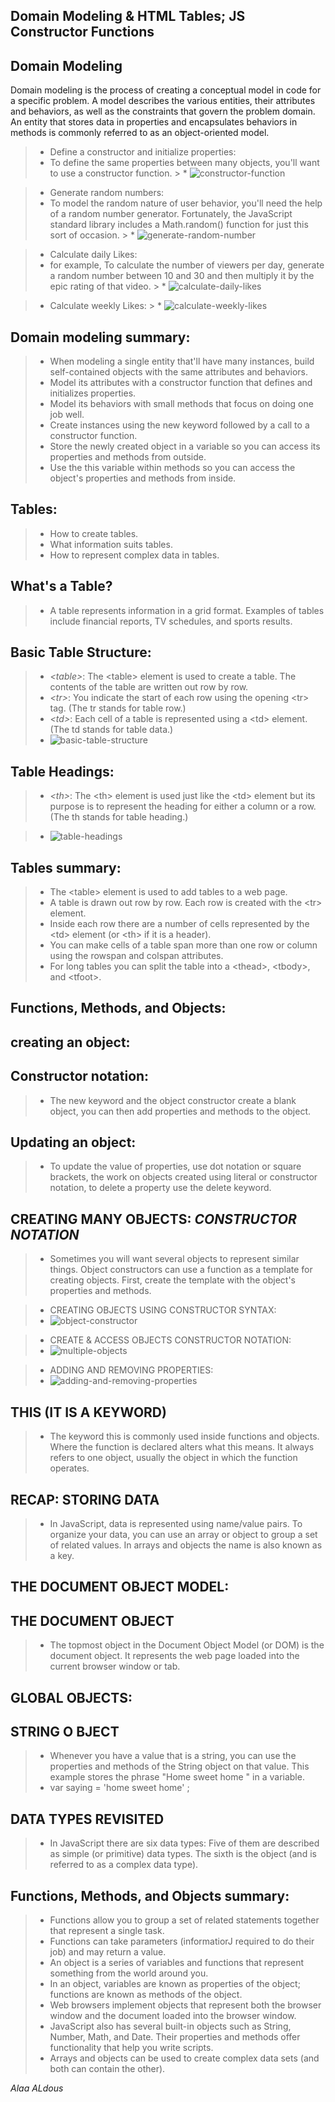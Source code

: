 ## Domain Modeling & HTML Tables; JS Constructor Functions

## Domain Modeling
 Domain modeling is the process of creating a conceptual model in code for a specific problem. A model describes the various entities, their attributes and behaviors, as well as the constraints that govern the problem domain. An entity that stores data in properties and encapsulates behaviors in methods is commonly referred to as an object-oriented model.
  > * Define a constructor and initialize properties:
   > * To define the same properties between many objects, you'll want to use a constructor function. 
    > * ![constructor-function](constructor-function.png)

  > * Generate random numbers:
   > * To model the random nature of user behavior, you'll need the help of a random number generator. Fortunately, the JavaScript standard library includes a Math.random() function for just this sort of occasion.
    > * ![generate-random-number](generate-random-number.png)

  > * Calculate daily Likes:
   > * for example, To calculate the number of viewers per day, generate a random number between 10 and 30 and then multiply it by the epic rating of that video.
    > * ![calculate-daily-likes](calculate-daily-likes.png)

   > * Calculate weekly Likes:
    > * ![calculate-weekly-likes](calculate-weekly-likes.png)

## Domain modeling summary:
 > * When modeling a single entity that'll have many instances, build self-contained objects with the same attributes and behaviors. 
 > * Model its attributes with a constructor function that defines and initializes properties.
 > * Model its behaviors with small methods that focus on doing one job well.
 > * Create instances using the new keyword followed by a call to a constructor function.
 > * Store the newly created object in a variable so you can access its properties and methods from outside.
 > * Use the this variable within methods so you can access the object's properties and methods from inside.

## Tables:
  > * How to create tables.
  > * What information suits tables.
  > * How to represent complex data in tables.

## What's a Table?
 > * A table represents information in a grid format. Examples of tables include financial reports, TV schedules, and sports results.

## Basic Table Structure: 
 > * *\<table>*:  The \<table> element is used to create a table. The contents of the table are written out row by row.    
 > * *\<tr>*:  You indicate the start of each row using the opening \<tr> tag. (The tr stands for table row.)           
 > * *\<td>*:  Each cell of a table is represented using a \<td> element. (The td stands for table data.)
  > * ![basic-table-structure](basic-table-structure.png)

## Table Headings: 
 > * *\<th>*:  The \<th> element is used just like the \<td> element but its purpose is to represent the heading for either a column or a row. (The th stands for table heading.)    
  
  > * ![table-headings](table-headings.png)

## Tables summary:
 > * The \<table> element is used to add tables to a web page.
 > * A table is drawn out row by row. Each row is created with the \<tr> element.
 > * Inside each row there are a number of cells represented by the \<td> element (or \<th> if it is a header).
 > * You can make cells of a table span more than one row or column using the rowspan and colspan attributes.
 > * For long tables you can split the table into a \<thead>, \<tbody>, and \<tfoot>.


## Functions, Methods, and Objects: 
 
## creating an object:
## Constructor notation:
 > * The new keyword and the object constructor create a blank object, you can then add properties and methods to the object.

## Updating an object:
 > * To update the value of properties, use dot notation or square brackets, the work on objects created using literal or constructor notation, to delete a property use the delete keyword.

## CREATING MANY OBJECTS: *CONSTRUCTOR NOTATION*
 > * Sometimes you will want several objects to represent similar things. Object constructors can use a function as a template for creating objects. First, create the template with the object's properties and methods. 

 > * CREATING OBJECTS USING CONSTRUCTOR SYNTAX:
  > * ![object-constructor](object-constructor.png)

 > * CREATE & ACCESS OBJECTS CONSTRUCTOR NOTATION:
  > * ![multiple-objects](multiple-objects.png)

 > * ADDING AND REMOVING PROPERTIES:  
  > * ![adding-and-removing-properties](adding-and-removing-properties.png)

## THIS (IT IS A KEYWORD) 
 > * The keyword this is commonly used inside functions and objects. Where the function is declared alters what this means. It always refers to one object, usually the object in which the function operates. 

## RECAP: STORING DATA 
 > * In JavaScript, data is represented using name/value pairs. To organize your data, you can use an array or object to group a set of related values. In arrays and objects the name is also known as a key.  

## THE DOCUMENT OBJECT MODEL:
 ## THE DOCUMENT OBJECT 
 > * The topmost object in the Document Object Model (or DOM) is the document object. It represents the web page loaded into the current browser window or tab. 

## GLOBAL OBJECTS:
## STRING O BJECT
 > * Whenever you have a value that is a string, you can use the properties and methods of the String object on that value. This example stores the phrase "Home sweet home " in a variable.     
  > * var saying = 'home sweet home' ;

## DATA TYPES REVISITED 
 > * In JavaScript there are six data types: Five of them are described as simple (or primitive) data types. The sixth is the object (and is referred to as a complex data type).  

## Functions, Methods, and Objects summary:
 > * Functions allow you to group a set of related statements together that represent a single task. 
 > * Functions can take parameters (informatiorJ required to do their job) and may return a value. 
 > * An object is a series of variables and functions that represent something from the world around you.   
 > * In an object, variables are known as properties of the object; functions are known as methods of the object.  
 > * Web browsers implement objects that represent both the browser window and the document loaded into the browser window.
 > * JavaScript also has several built-in objects such as String, Number, Math, and Date. Their properties and methods offer functionality that help you write scripts. 
 > * Arrays and objects can be used to create complex data sets (and both can contain the other). 

  *Alaa ALdous* 